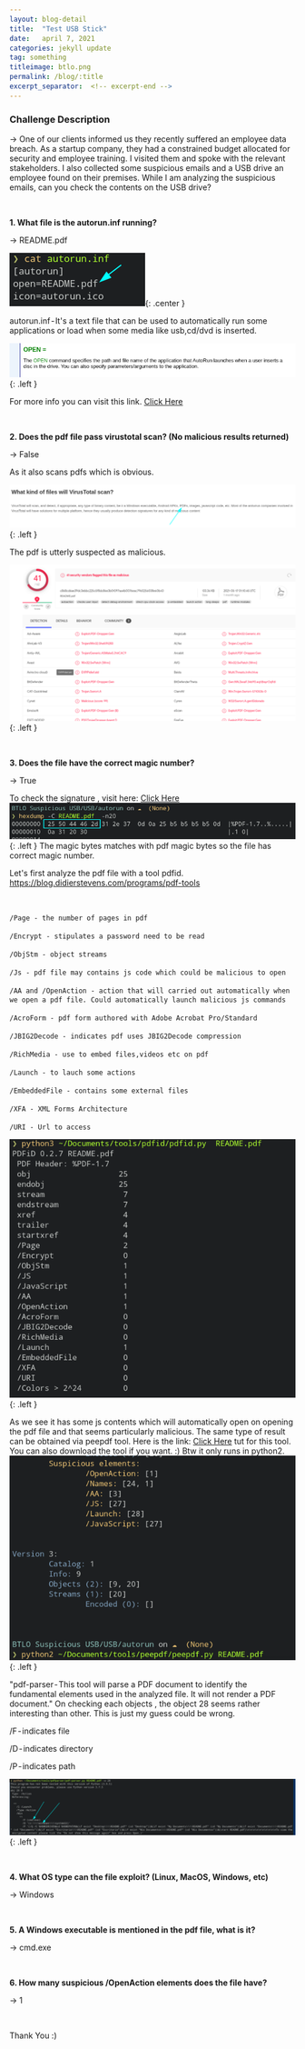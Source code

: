 ```yaml
---
layout: blog-detail
title:  "Test USB Stick"
date:   april 7, 2021
categories: jekyll update
tag: something
titleimage: btlo.png
permalink: /blog/:title
excerpt_separator:  <!-- excerpt-end -->
---
```



### Challenge Description


→<!-- excerpt-start --> One of our clients informed us they recently suffered an employee data breach. As a startup company, they had a constrained budget allocated for security and employee  <!-- excerpt-end --> training. I visited them and spoke with the relevant stakeholders. I also collected some suspicious emails and a USB drive an employee found on their premises. While I am analyzing the suspicious emails, can you check the contents on the USB drive?


&nbsp;
&nbsp;
&nbsp;

**1. What file is the autorun.inf running?**

→ README.pdf


![autorun ><](/assets/img/blog1/1.png){: .center }


autorun.inf - It's a text file that can be used to automatically run some applications or load when some media like usb,cd/dvd is inserted.

![autorun ><](/assets/img/blog1/1p2.png){: .left }

For more info you can visit this link. [Click Here ](https://www.samlogic.net/articles/autorun-commands.htm)

&nbsp;
&nbsp;


**2. Does the pdf file pass virustotal scan? (No malicious results returned)**

→ False

As it also scans pdfs which is obvious.

![scan ><](/assets/img/blog1/2.png){: .left }

The pdf is utterly suspected as malicious.

![virtustotalscan ><](/assets/img/blog1/3.png){: .left }

&nbsp;
&nbsp;


**3. Does the file have the correct magic number?**

→ True

To check the signature , visit here: [Click Here](https://en.wikipedia.org/wiki/List_of_file_signatures)
![ signature ><](/assets/img/blog1/4.png){: .left }
The magic bytes matches with pdf magic bytes so the file has correct magic number.



Let's first analyze the pdf file with a tool pdfid.
https://blog.didierstevens.com/programs/pdf-tools

&nbsp;

<!-- <pre>
<b style="color:black;" > -->
```
/Page - the number of pages in pdf

/Encrypt - stipulates a password need to be read

/ObjStm - object streams

/Js - pdf file may contains js code which could be malicious to open

/AA and /OpenAction - action that will carried out automatically when we open a pdf file. Could automatically launch malicious js commands

/AcroForm - pdf form authored with Adobe Acrobat Pro/Standard

/JBIG2Decode - indicates pdf uses JBIG2Decode compression

/RichMedia - use to embed files,videos etc on pdf

/Launch - to lauch some actions

/EmbeddedFile - contains some external files

/XFA - XML Forms Architecture

/URI - Url to access
```
<!-- </b> 
</pre> -->

![ pdfidresult ><](/assets/img/blog1/5.png){: .left }


As we see it has some js contents which will automatically open on opening the pdf file and that seems particularly malicious.
The same type of result can be obtained via peepdf tool.
Here is the link: [Click Here](https://eternal-todo.com/tools/peepdf-pdf-analysis-tool) tut for this tool. You can also download the tool if you want. :) Btw it only runs in python2.
![ peepdf ><](/assets/img/blog1/6.png){: .left }



"pdf-parser - This tool will parse a PDF document to identify the fundamental elements used in the analyzed file. It will not render a PDF document."
On checking each objects , the object 28 seems rather interesting than other.
This is just my guess could be wrong.

 /F - indicates file

 /D - indicates directory

 /P - indicates path

![ peepdf ><](/assets/img/blog1/7.png){: .left }


&nbsp;
&nbsp;

**4. What OS type can the file exploit? (Linux, MacOS, Windows, etc)**

→ Windows

&nbsp;
&nbsp;


**5. A Windows executable is mentioned in the pdf file, what is it?**

→ cmd.exe


&nbsp;
&nbsp;

**6. How many suspicious /OpenAction elements does the file have?**

→ 1

&nbsp;
&nbsp;

Thank You :)

